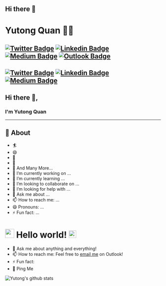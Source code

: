 ## Hi there 👋

<!--
**yutongquan/yutongquan** is a ✨ _special_ ✨ repository because its `README.md` (this file) appears on your GitHub profile.

Here are some ideas to get you started:

- 🔭 I’m currently working on ...
- 🌱 I’m currently learning ...
- 👯 I’m looking to collaborate on ...
- 🤔 I’m looking for help with ...
- 💬 Ask me about ...
- 📫 How to reach me: ...
- 😄 Pronouns: ...
- ⚡ Fun fact: ...
-->

# Yutong Quan 👨‍💻

[![Twitter Badge](https://img.shields.io/badge/-@yutong-1ca0f1?style=flat-square&labelColor=1ca0f1&logo=twitter&logoColor=white&link=https://x.com/yutong_quan)](https://x.com/yutong_quan) 
[![Linkedin Badge](https://img.shields.io/badge/-yutong-blue?style=flat-square&logo=Linkedin&logoColor=white&link=https://www.linkedin.com/in/yutongquan/)](https://www.linkedin.com/in/yutongquan/) 
[![Medium Badge](https://img.shields.io/badge/-@yutong-03a57a?style=flat-square&labelColor=000000&logo=Medium&link=https://medium.com/@yutong_quan)](https://medium.com/@yutong_quan) 
[![Outlook Badge](https://img.shields.io/badge/-Email_me-0078D4?style=flat-square&labelColor=0078D4&logo=Microsoft-Outlook&logoColor=white&link=mailto:yutongq@outlook.com)](mailto:yutongq@outlook.com)
---

[![Twitter Badge](https://img.shields.io/badge/-@sakshamtaneja-1ca0f1?style=flat-square&labelColor=1ca0f1&logo=twitter&logoColor=white&link=https://x.com/yutong_quan)](https://x.com/yutong_quan) [![Linkedin Badge](https://img.shields.io/badge/-sakshamtaneja-blue?style=flat-square&logo=Linkedin&logoColor=white&link=https://www.linkedin.com/in/yutongquan/)](https://www.linkedin.com/in/yutongquan/) [![Medium Badge](https://img.shields.io/badge/-@sakshamtaneja-03a57a?style=flat-square&labelColor=000000&logo=Medium&link=https://medium.com/@yutong_quan)](https://medium.com/@yutong_quan)
---

## Hi there 👋,

### I'm Yutong Quan
-------
  
## 🧐 About

- 🏄‍ 
- 😄 
- 🔭 
- 🌱 
- 👯 And Many More...
- 🔭 I’m currently working on ...
- 🌱 I’m currently learning ...
- 👯 I’m looking to collaborate on ...
- 🤔 I’m looking for help with ...
- 💬 Ask me about ...
- 📫 How to reach me: ...
- 😄 Pronouns: ...
- ⚡ Fun fact: ...

# <img src="https://github.com/TheDudeThatCode/TheDudeThatCode/blob/master/Assets/Hi.gif" width="29px"> Hello world!&nbsp;<img src="https://github.com/TheDudeThatCode/TheDudeThatCode/blob/master/Assets/Earth.gif" width="24px">

- 💬 Ask me about anything and everything!
- 📫 How to reach me: Feel free to [email me](mailto:yutongq@outlook.com) on Outlook!
- ⚡ Fun fact: 
- 💬 Ping Me


![Yutong's github stats](https://github-readme-stats.vercel.app/api?username=yutongquan&show_icons=true)
